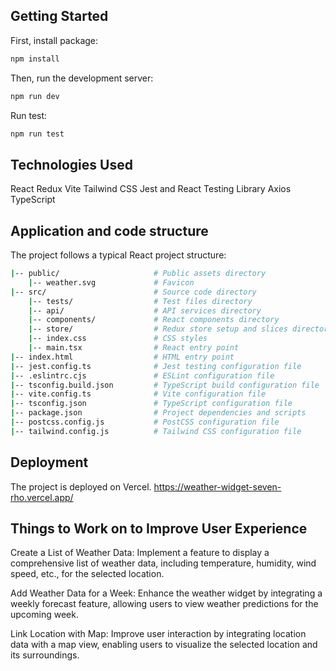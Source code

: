 ## Getting Started

First, install package:

```bash
npm install
```

Then, run the development server:

```bash
npm run dev
```

Run test:

```bash
npm run test
```

## Technologies Used

React
Redux
Vite
Tailwind CSS
Jest and React Testing Library
Axios
TypeScript


## Application and code structure

The project follows a typical React project structure:
```bash
|-- public/                     # Public assets directory
    |-- weather.svg             # Favicon
|-- src/                        # Source code directory
    |-- tests/                  # Test files directory
    |-- api/                    # API services directory
    |-- components/             # React components directory
    |-- store/                  # Redux store setup and slices directory
    |-- index.css               # CSS styles
    |-- main.tsx                # React entry point
|-- index.html                  # HTML entry point
|-- jest.config.ts              # Jest testing configuration file
|-- .eslintrc.cjs               # ESLint configuration file
|-- tsconfig.build.json         # TypeScript build configuration file
|-- vite.config.ts              # Vite configuration file
|-- tsconfig.json               # TypeScript configuration file
|-- package.json                # Project dependencies and scripts
|-- postcss.config.js           # PostCSS configuration file
|-- tailwind.config.js          # Tailwind CSS configuration file
```


## Deployment
The project is deployed on Vercel.
https://weather-widget-seven-rho.vercel.app/


## Things to Work on to Improve User Experience

Create a List of Weather Data: Implement a feature to display a comprehensive list of weather data, including temperature, humidity, wind speed, etc., for the selected location.

Add Weather Data for a Week: Enhance the weather widget by integrating a weekly forecast feature, allowing users to view weather predictions for the upcoming week.

Link Location with Map: Improve user interaction by integrating location data with a map view, enabling users to visualize the selected location and its surroundings.